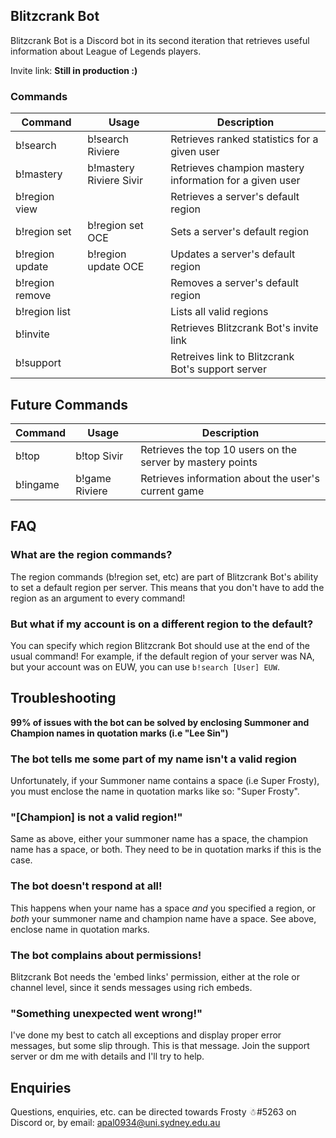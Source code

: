 ## Blitzcrank Bot

Blitzcrank Bot is a Discord bot in its second iteration that retrieves useful information about League of Legends players.

Invite link: **Still in production :)**

### Commands

Command | Usage | Description
--------|-------|------------
b!search|b!search Riviere| Retrieves ranked statistics for a given user
b!mastery|b!mastery Riviere Sivir| Retrieves champion mastery information for a given user
b!region view||Retrieves a server's default region
b!region set|b!region set OCE|Sets a server's default region
b!region update|b!region update OCE|Updates a server's default region
b!region remove||Removes a server's default region
b!region list||Lists all valid regions
b!invite||Retrieves Blitzcrank Bot's invite link
b!support||Retreives link to Blitzcrank Bot's support server

## Future Commands

Command | Usage | Description
--------|-------|------------
b!top|b!top Sivir|Retrieves the top 10 users on the server by mastery points
b!ingame|b!game Riviere|Retrieves information about the user's current game

## FAQ

### What are the region commands?
The region commands (b!region set, etc) are part of Blitzcrank Bot's ability to set a default region per server. This means that you don't have to add the region as an argument to every command!

### But what if my account is on a different region to the default?
You can specify which region Blitzcrank Bot should use at the end of the usual command! For example, if the default region of your server was NA, but your account was on EUW, you can use `b!search [User] EUW`.

## Troubleshooting
**99% of issues with the bot can be solved by enclosing Summoner and Champion names in quotation marks (i.e "Lee Sin")**
### The bot tells me some part of my name isn't a valid region
Unfortunately, if your Summoner name contains a space (i.e Super Frosty), you must enclose the name in quotation marks like so: "Super Frosty".

### "[Champion] is not a valid region!"
Same as above, either your summoner name has a space, the champion name has a space, or both. They need to be in quotation marks if this is the case.

### The bot doesn't respond at all!
This happens when your name has a space _and_ you specified a region, or _both_ your summoner name and champion name have a space. See above, enclose name in quotation marks.

### The bot complains about permissions!
Blitzcrank Bot needs the 'embed links' permission, either at the role or channel level, since it sends messages using rich embeds.

### "Something unexpected went wrong!"
I've done my best to catch all exceptions and display proper error messages, but some slip through. This is that message. Join the support server or dm me with details and I'll try to help.

## Enquiries
Questions, enquiries, etc. can be directed towards Frosty ☃#5263 on Discord or, by email: apal0934@uni.sydney.edu.au

